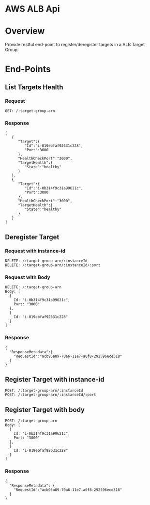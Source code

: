 # AWS ALB Api #

# Overview #
Provide restful end-point to register/deregister targets in a ALB Target Group

# End-Points

## List Targets Health
### Request
```
GET: /:target-group-arn
```
### Response
```
[  
   {  
      "Target":{  
         "Id":"i-019ebfaf92631c228",
         "Port":3000
      },
      "HealthCheckPort":"3000",
      "TargetHealth":{  
         "State":"healthy"
      }
   },
   {  
      "Target":{  
         "Id":"i-0b314f9c31a99621c",
         "Port":3000
      },
      "HealthCheckPort":"3000",
      "TargetHealth":{  
         "State":"healthy"
      }
   }
]
```

## Deregister Target

### Request with instance-id
```
DELETE: /:target-group-arn/:instanceId
DELETE: /:target-group-arn/:instanceId/:port
```

### Request with Body
```
DELETE: /:target-group-arn
Body: [
  {
    Id: "i-0b314f9c31a99621c",
    Port: "3000"
  },
  {
    Id: "i-019ebfaf92631c228"
  }
]
```

### Response
```
{  
  "ResponseMetadata":{  
    "RequestId":"acb95a89-70a6-11e7-a0f8-292596ece318"
  }
}
```

## Register Target with instance-id
```
POST: /:target-group-arn/:instanceId
POST: /:target-group-arn/:instanceId/:port
```

## Register Target with body
```
POST: /:target-group-arn
Body: [
  {
    Id: "i-0b314f9c31a99621c",
    Port: "3000"
  },
  {
    Id: "i-019ebfaf92631c228"
  }
]
```

### Response
```
{  
  "ResponseMetadata": {  
    "RequestId":"acb95a89-70a6-11e7-a0f8-292596ece318"
  }
}
```